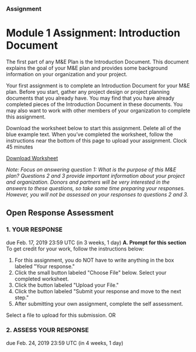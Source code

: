 ### Assignment
# Module 1 Assignment: Introduction Document 
The first part of any M&E Plan is the Introduction Document. This document explains the goal of your M&E plan and provides some background information on your organization and your project. 

Your first assignment is to complete an Introduction Document for your M&E plan. Before you start, gather any project design or project planning documents that you already have. You may find that you have already completed pieces of the Introduction Document in these documents. You may also want to work with other members of your organization to complete this assignment. 

Download the worksheet below to start this assignment. Delete all of the blue example text. When you’ve completed the worksheet, follow the instructions near the bottom of this page to upload your assignment. 
Clock 45 minutes

[Download Worksheet](documents/PhilanthropyU01--11ME01-IntroductionDocument.pdf)

*Note: Focus on answering question 1: What is the purpose of this M&E plan? 
Questions 2 and 3 provide important information about your project and organization. Donors and partners will be very interested in the answers to these questions, so take some time preparing your responses. However, you will not be assessed on your responses to questions 2 and 3.*

## Open Response Assessment
### 1. YOUR RESPONSE
due Feb. 17, 2019 23:59 UTC (in 3 weeks, 1 day)
**A. Prompt for this section**
To get credit for your work, follow the instructions below:
1. For this assignment, you do NOT have to write anything in the box labeled "Your response."
2. Click the small button labeled "Choose File" below. Select your completed worksheet.
3. Click the button labeled "Upload your File."
4. Click the button labeled "Submit your response and move to the next step."
5. After submitting your own assignment, complete the self assessment.

Select a file to upload for this submission.
OR

### 2. ASSESS YOUR RESPONSE
due Feb. 24, 2019 23:59 UTC (in 4 weeks, 1 day)